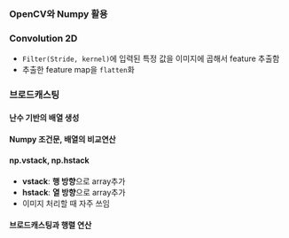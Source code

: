 ### **OpenCV와 Numpy 활용**

### **Convolution 2D** 
* `Filter(Stride, kernel)`에 입력된 특정 값을 이미지에 곱해서 feature 추출함
* 추출한 feature map을 `flatten`화
  
### **브로드캐스팅**
#### **난수 기반의 배열 생성**
#### **Numpy 조건문, 배열의 비교연산**

#### **np.vstack, np.hstack**
* **vstack**: **행 방향**으로 array추가
* **hstack**: **열 방향**으로 array추가
* 이미지 처리할 때 자주 쓰임

#### **브로드캐스팅과 행렬 연산**
